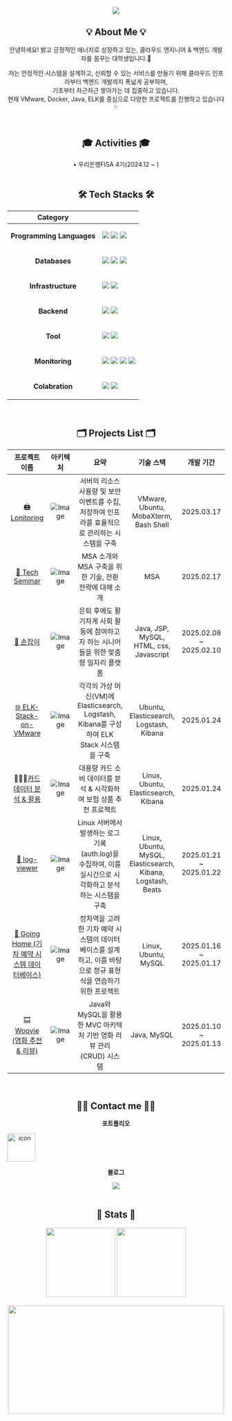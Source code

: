 <div align="center">


<div align="center">
   <img src="https://capsule-render.vercel.app/api?type=waving&color=ffc2c2&height=180&text=SOYEON's%20github🛫&animation=twinkling&fontColor=ffffff&fontSize=50" />
    </div>
    <div style="text-align: left;"> 
</div>


## 💡 About Me 💡
안녕하세요! 밝고 긍정적인 에너지로 성장하고 있는, 클라우드 엔지니어 & 백엔드 개발자를 꿈꾸는 대학생입니다.🌱
<br>

저는 안정적인 시스템을 설계하고, 신뢰할 수 있는 서비스를 만들기 위해
클라우드 인프라부터 백엔드 개발까지 폭넓게 공부하며, <br> 기초부터 차근차근 쌓아가는 데 집중하고 있습니다.<br>
현재 <!--AWS,--> VMware, Docker, Java, ELK를 중심으로 다양한 프로젝트를 진행하고 있습니다✨


<br>

## 🎓 Activities 🎓
<div>
• 우리은행FISA 4기(2024.12 ~ )
</div>
<br>

## 🛠️ Tech Stacks 🛠️
|Category||
|:---:|:---:|
|**Programming Languages** |<p align="left"> <img src="https://img.shields.io/badge/Java-007396?style=for-the-badge&logo=Java&logoColor=white"> <img src="https://img.shields.io/badge/Python-3776AB?style=for-the-badge&logo=Python&logoColor=white"> <img src="https://img.shields.io/badge/C-A8B9CC?style=for-the-badge&logo=C&logoColor=white"> </p> |
|**Databases**|<p align="left"> <img src="https://img.shields.io/badge/MySQL-4479A1?style=for-the-badge&logo=MySQL&logoColor=white"> <img src="https://img.shields.io/badge/Oracle-F80000?style=for-the-badge&logo=Oracle&logoColor=white"> <img src="https://img.shields.io/badge/dbeaver-382923.svg?style=for-the-badge&logo=dbeaver&logoColor=white"> </p> |
|**Infrastructure**|<p align="left"> <img src="https://img.shields.io/badge/Linux-FCC624?style=for-the-badge&logo=Linux&logoColor=white"> <img src="https://img.shields.io/badge/Docker-2496ED?style=for-the-badge&logo=Docker&logoColor=white"> </p> |
|**Backend**|<p align="left"> <img src="https://img.shields.io/badge/Spring-6DB33F?style=for-the-badge&logo=Spring&logoColor=white"> <img src="https://img.shields.io/badge/Spring Boot-6DB33F?style=for-the-badge&logo=Spring Boot&logoColor=white"> </p> |
|**Tool**|<p align="left"> <img src="https://img.shields.io/badge/Git-F05032?style=for-the-badge&logo=Git&logoColor=white"> <img src="https://img.shields.io/badge/GitHub-181717?style=for-the-badge&logo=github&logoColor=white"/> </p> |
|**Monitoring**|<p align="left"> <img src="https://img.shields.io/badge/elasticsearch-%23005571.svg?style=for-the-badge&logo=elasticsearch&logoColor=white"/> <img src="https://img.shields.io/badge/Logstash-%23F2BE3E.svg?style=for-the-badge&logo=logstash&logoColor=black"/> <img src="https://img.shields.io/badge/Kibana-%23E8478B.svg?style=for-the-badge&logo=kibana&logoColor=white"/> <img src="https://img.shields.io/badge/Filebeat-%23005571.svg?style=for-the-badge&logo=beats&logoColor=white"/>  </p> |
|**Colabration**|<p align="left"> <img src="https://img.shields.io/badge/Notion-%23000000.svg?style=for-the-badge&logo=notion&logoColor=white"/>  <img src="https://img.shields.io/badge/Slack-4A154B?style=for-the-badge&logo=slack&logoColor=white"/> </p> |
<br>

## 🗂️ Projects List 🗂️
<!-- table 형식 -->
|프로젝트 이름|아키텍처|요약|기술 스택|개발 기간|팀원|
|:---:|:---:|:---:|:---:|:---:|:---:|
|[🖨️ Lonitoring](https://github.com/OhKimJeeSuh/Lonitoring)|![Image](https://github.com/user-attachments/assets/89e890ec-1fcd-42f0-adda-d9dbc4595d8f)|서버의 리소스 사용량 및 보안 이벤트를 수집, 저장하여 인프라를 효율적으로 관리하는 시스템을 구축|VMware, Ubuntu, MobaXterm, Bash Shell|2025.03.17|4명|
|[🎤 Tech Seminar](https://github.com/12-hours-is-enough/seminar)|![Image](https://github.com/user-attachments/assets/098f8226-c66b-4968-8bc0-473519277e03)|MSA 소개와 MSA 구축을 위한 기술, 전환 전략에 대해 소개|MSA|2025.02.17|4명|
|[🙌 손잡이](https://github.com/12-hours-is-enough/son-job-ee)|![Image](https://github.com/user-attachments/assets/8ec3706c-6fc5-4d00-9959-dcda903e9c3c)|은퇴 후에도 활기차게 사회 활동에 참여하고자 하는 시니어들을 위한 맞춤형 일자리 플랫폼|Java, JSP, MySQL, HTML, css, Javascript|2025.02.08 ~ 2025.02.10|4명|
|[🌐 ELK-Stack-on-VMware](https://github.com/12-hours-is-enough/ELK-Stack-on-VMware)|![Image](https://github.com/user-attachments/assets/c6000c11-d898-486a-a599-130f54a75698)|각각의 가상 머신(VM)에 Elasticsearch, Logstash, Kibana를 구성하여 ELK Stack 시스템을 구축|Ubuntu, Elasticsearch, Logstash, Kibana|2025.01.24|4명|
|👩🏻‍🏫[카드 데이터 분석 & 활용](https://github.com/12-hours-is-enough/TomorrowTheInsuranceKing)|![Image](https://github.com/user-attachments/assets/089c2ba2-dbde-48ff-8183-5c0fb1963540)|대용량 카드 소비 데이터를 분석 & 시각화하여 보험 상품 추천 프로젝트|Linux, Ubuntu, Elasticsearch, Kibana|2025.01.24|4명|
|[📝 log-viewer](https://github.com/12-hours-is-enough/log-viewer)|![Image](https://github.com/user-attachments/assets/74614072-e676-4ee1-9df4-fa437fc4ced1)|Linux 서버에서 발생하는 로그 기록 (auth.log)을 수집하여, 이를 실시간으로 시각화하고 분석하는 시스템을 구축|Linux, Ubuntu, MySQL, Elasticsearch, Kibana, Logstash, Beats|2025.01.21 ~ 2025.01.22|4명|
|[🚆 Going Home (기차 예약 시스템 데이터베이스)](https://github.com/Going-Home-by-Train/Train_Reservation)|![Image](https://github.com/user-attachments/assets/ac92f327-8644-4ba4-81b8-e4bd6baa4978)|정차역을 고려한 기차 예약 시스템의 데이터베이스를 설계하고, 이를 바탕으로 정규 표현식을 연습하기 위한 프로젝트|Linux, Ubuntu, MySQL|2025.01.16 ~ 2025.01.17|4명|
|[🎞 Woovie (영화 추천 & 리뷰)](https://github.com/TeamKim-fisa/Woovie)|![Image](https://github.com/user-attachments/assets/ab535f90-13a5-44e4-80d5-903dc959acc3)|Java와 MySQL을 활용한 MVC 아키텍처 기반 영화 리뷰 관리(CRUD) 시스템|Java, MySQL|2025.01.10 ~ 2025.01.13|4명|

<br>


## 🧑‍💻 Contact me 🧑‍💻
    
**포트폴리오**
<div style="display: flex; align-items: flex-start;"><a href=https://github.com/ssoyeonni/Portfolio/><img src="https://techstack-generator.vercel.app/github-icon.svg" alt="icon" width="65" height="65" /></a>
</div>

**블로그**
<div>
<a href=https://imsooo.tistory.com/><img src="https://img.shields.io/badge/Tistory-000000?style=for-the-badge&logo=Tistory&logoColor=white&link=https://imsooo.tistory.com/"> </a>
</div>
<br>

## 🏅 Stats 🏅
<div>
    <img src="https://github-readme-stats.vercel.app/api?username=ssoyeonni&bg_color=180,00000000,00000000&title_color=fd9696&text_color=fd9696" height="160" /> 
    <img src="https://github-readme-stats.vercel.app/api/top-langs/?username=ssoyeonni&layout=compact&bg_color=180,00000000,00000000&title_color=fd9696&text_color=fd9696" height="160" />
</div> 
<br>




<!-- 여기까지 (https://github-profile-readme-editor.netlify.app/secondstep) 코드 -->

<!-- 농장 -->
<div align="center">
<a href="https://www.gitanimals.org/en_US?utm_medium=image&utm_source=ssoyeonni&utm_content=farm">
<img
  src="https://render.gitanimals.org/farms/ssoyeonni"
  width="500"
  height="250"
/>
</a>
</div>
</div>
